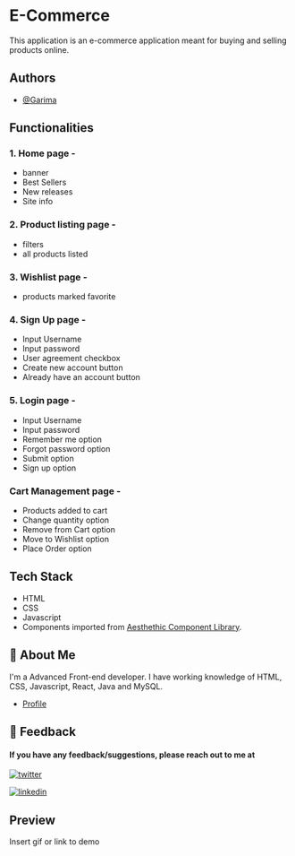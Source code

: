 # E-Commerce

This application is an e-commerce application meant for buying and selling products online.

## Authors

- [@Garima](https://github.com/krgarima/)


## Functionalities

### 1. Home page - 

- banner
- Best Sellers
- New releases
- Site info

### 2. Product listing page - 

- filters
- all products listed

### 3. Wishlist page - 

- products marked favorite

### 4. Sign Up page - 

- Input Username
- Input password
- User agreement checkbox
- Create new account button
- Already have an account button

### 5. Login page - 

- Input Username
- Input password
- Remember me option
- Forgot password option
- Submit option
- Sign up option

### Cart Management page - 

- Products added to cart
- Change quantity option
- Remove from Cart option
- Move to Wishlist option
- Place Order option
## Tech Stack

- HTML
- CSS
- Javascript
- Components imported from [Aesthethic Component Library](https://aesthetic-ui.netlify.app/).
## 🚀 About Me
I'm a Advanced Front-end developer. I have working knowledge of HTML, CSS, Javascript, React, Java and MySQL. 

- [Profile](https://github.com/krgarima/)
## 🔗 Feedback

#### If you have any feedback/suggestions, please reach out to me at

[![twitter](https://img.shields.io/badge/twitter-1DA1F2?style=for-the-badge&logo=twitter&logoColor=white)](https://twitter.com/GarimaK29063577)

[![linkedin](https://img.shields.io/badge/linkedin-0A66C2?style=for-the-badge&logo=linkedin&logoColor=white)](https://twitter.com/GarimaK29063577)


## Preview

Insert gif or link to demo

